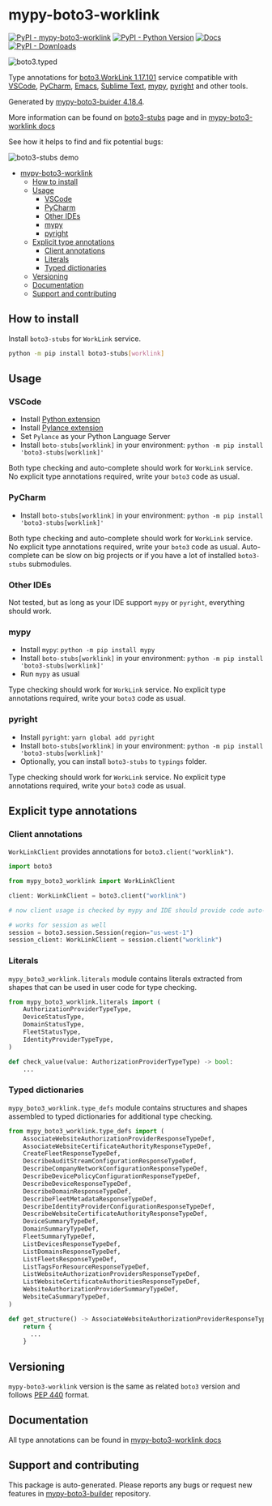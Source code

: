 <a id="mypy-boto3-worklink"></a>

# mypy-boto3-worklink

[![PyPI - mypy-boto3-worklink](https://img.shields.io/pypi/v/mypy-boto3-worklink.svg?color=blue)](https://pypi.org/project/mypy-boto3-worklink)
[![PyPI - Python Version](https://img.shields.io/pypi/pyversions/mypy-boto3-worklink.svg?color=blue)](https://pypi.org/project/mypy-boto3-worklink)
[![Docs](https://img.shields.io/readthedocs/mypy-boto3-builder.svg?color=blue)](https://mypy-boto3-builder.readthedocs.io/)
[![PyPI - Downloads](https://img.shields.io/pypi/dw/mypy-boto3-worklink?color=blue)](https://pypistats.org/packages/mypy-boto3-worklink)

![boto3.typed](https://github.com/vemel/mypy_boto3_builder/raw/master/logo.png)

Type annotations for
[boto3.WorkLink 1.17.101](https://boto3.amazonaws.com/v1/documentation/api/1.17.101/reference/services/worklink.html#WorkLink)
service compatible with [VSCode](https://code.visualstudio.com/),
[PyCharm](https://www.jetbrains.com/pycharm/),
[Emacs](https://www.gnu.org/software/emacs/),
[Sublime Text](https://www.sublimetext.com/),
[mypy](https://github.com/python/mypy),
[pyright](https://github.com/microsoft/pyright) and other tools.

Generated by
[mypy-boto3-buider 4.18.4](https://github.com/vemel/mypy_boto3_builder).

More information can be found on
[boto3-stubs](https://pypi.org/project/boto3-stubs/) page and in
[mypy-boto3-worklink docs](https://vemel.github.io/boto3_stubs_docs/mypy_boto3_worklink/)

See how it helps to find and fix potential bugs:

![boto3-stubs demo](https://github.com/vemel/mypy_boto3_builder/raw/master/demo.gif)

- [mypy-boto3-worklink](#mypy-boto3-worklink)
  - [How to install](#how-to-install)
  - [Usage](#usage)
    - [VSCode](#vscode)
    - [PyCharm](#pycharm)
    - [Other IDEs](#other-ides)
    - [mypy](#mypy)
    - [pyright](#pyright)
  - [Explicit type annotations](#explicit-type-annotations)
    - [Client annotations](#client-annotations)
    - [Literals](#literals)
    - [Typed dictionaries](#typed-dictionaries)
  - [Versioning](#versioning)
  - [Documentation](#documentation)
  - [Support and contributing](#support-and-contributing)

<a id="how-to-install"></a>

## How to install

Install `boto3-stubs` for `WorkLink` service.

```bash
python -m pip install boto3-stubs[worklink]
```

<a id="usage"></a>

## Usage

<a id="vscode"></a>

### VSCode

- Install
  [Python extension](https://marketplace.visualstudio.com/items?itemName=ms-python.python)
- Install
  [Pylance extension](https://marketplace.visualstudio.com/items?itemName=ms-python.vscode-pylance)
- Set `Pylance` as your Python Language Server
- Install `boto-stubs[worklink]` in your environment:
  `python -m pip install 'boto3-stubs[worklink]'`

Both type checking and auto-complete should work for `WorkLink` service. No
explicit type annotations required, write your `boto3` code as usual.

<a id="pycharm"></a>

### PyCharm

- Install `boto-stubs[worklink]` in your environment:
  `python -m pip install 'boto3-stubs[worklink]'`

Both type checking and auto-complete should work for `WorkLink` service. No
explicit type annotations required, write your `boto3` code as usual.
Auto-complete can be slow on big projects or if you have a lot of installed
`boto3-stubs` submodules.

<a id="other-ides"></a>

### Other IDEs

Not tested, but as long as your IDE support `mypy` or `pyright`, everything
should work.

<a id="mypy"></a>

### mypy

- Install `mypy`: `python -m pip install mypy`
- Install `boto-stubs[worklink]` in your environment:
  `python -m pip install 'boto3-stubs[worklink]'`
- Run `mypy` as usual

Type checking should work for `WorkLink` service. No explicit type annotations
required, write your `boto3` code as usual.

<a id="pyright"></a>

### pyright

- Install `pyright`: `yarn global add pyright`
- Install `boto-stubs[worklink]` in your environment:
  `python -m pip install 'boto3-stubs[worklink]'`
- Optionally, you can install `boto3-stubs` to `typings` folder.

Type checking should work for `WorkLink` service. No explicit type annotations
required, write your `boto3` code as usual.

<a id="explicit-type-annotations"></a>

## Explicit type annotations

<a id="client-annotations"></a>

### Client annotations

`WorkLinkClient` provides annotations for `boto3.client("worklink")`.

```python
import boto3

from mypy_boto3_worklink import WorkLinkClient

client: WorkLinkClient = boto3.client("worklink")

# now client usage is checked by mypy and IDE should provide code auto-complete

# works for session as well
session = boto3.session.Session(region="us-west-1")
session_client: WorkLinkClient = session.client("worklink")
```

<a id="literals"></a>

### Literals

`mypy_boto3_worklink.literals` module contains literals extracted from shapes
that can be used in user code for type checking.

```python
from mypy_boto3_worklink.literals import (
    AuthorizationProviderTypeType,
    DeviceStatusType,
    DomainStatusType,
    FleetStatusType,
    IdentityProviderTypeType,
)

def check_value(value: AuthorizationProviderTypeType) -> bool:
    ...
```

<a id="typed-dictionaries"></a>

### Typed dictionaries

`mypy_boto3_worklink.type_defs` module contains structures and shapes assembled
to typed dictionaries for additional type checking.

```python
from mypy_boto3_worklink.type_defs import (
    AssociateWebsiteAuthorizationProviderResponseTypeDef,
    AssociateWebsiteCertificateAuthorityResponseTypeDef,
    CreateFleetResponseTypeDef,
    DescribeAuditStreamConfigurationResponseTypeDef,
    DescribeCompanyNetworkConfigurationResponseTypeDef,
    DescribeDevicePolicyConfigurationResponseTypeDef,
    DescribeDeviceResponseTypeDef,
    DescribeDomainResponseTypeDef,
    DescribeFleetMetadataResponseTypeDef,
    DescribeIdentityProviderConfigurationResponseTypeDef,
    DescribeWebsiteCertificateAuthorityResponseTypeDef,
    DeviceSummaryTypeDef,
    DomainSummaryTypeDef,
    FleetSummaryTypeDef,
    ListDevicesResponseTypeDef,
    ListDomainsResponseTypeDef,
    ListFleetsResponseTypeDef,
    ListTagsForResourceResponseTypeDef,
    ListWebsiteAuthorizationProvidersResponseTypeDef,
    ListWebsiteCertificateAuthoritiesResponseTypeDef,
    WebsiteAuthorizationProviderSummaryTypeDef,
    WebsiteCaSummaryTypeDef,
)

def get_structure() -> AssociateWebsiteAuthorizationProviderResponseTypeDef:
    return {
      ...
    }
```

<a id="versioning"></a>

## Versioning

`mypy-boto3-worklink` version is the same as related `boto3` version and
follows [PEP 440](https://www.python.org/dev/peps/pep-0440/) format.

<a id="documentation"></a>

## Documentation

All type annotations can be found in
[mypy-boto3-worklink docs](https://vemel.github.io/boto3_stubs_docs/mypy_boto3_worklink/)

<a id="support-and-contributing"></a>

## Support and contributing

This package is auto-generated. Please reports any bugs or request new features
in [mypy-boto3-builder](https://github.com/vemel/mypy_boto3_builder/issues/)
repository.
